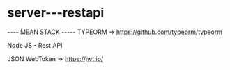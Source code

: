 # server---restapi

 ----   MEAN STACK -----
TYPEORM => https://github.com/typeorm/typeorm
 

Node JS - Rest API

JSON WebToken  => https://jwt.io/
